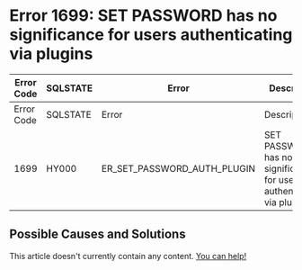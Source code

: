 
# Error 1699: SET PASSWORD has no significance for users authenticating via plugins


| Error Code | SQLSTATE | Error | Description |
| --- | --- | --- | --- |
| Error Code | SQLSTATE | Error | Description |
| 1699 | HY000 | ER_SET_PASSWORD_AUTH_PLUGIN | SET PASSWORD has no significance for users authenticating via plugins |




## Possible Causes and Solutions


This article doesn't currently contain any content. [You can help!](/en/writing-and-editing-knowledge-base-articles/)


